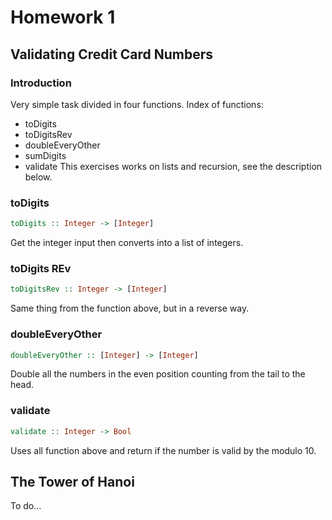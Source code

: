 # Homework 1

## Validating Credit Card Numbers
### Introduction
Very simple task divided in four functions. Index of functions:
- toDigits
- toDigitsRev
- doubleEveryOther
- sumDigits
- validate
This exercises works on lists and recursion, see the description below.
### toDigits
```haskell
toDigits :: Integer -> [Integer]
```
Get the integer input then converts into a list of integers.
### toDigits REv
```haskell
toDigitsRev :: Integer -> [Integer]
```
Same thing from the function above, but in a reverse way.
### doubleEveryOther
```haskell
doubleEveryOther :: [Integer] -> [Integer]
```
Double all the numbers in the even position counting from the tail to the head.
### validate
```haskell
validate :: Integer -> Bool
```
Uses all function above and return if the number is valid by the modulo 10.
## The Tower of Hanoi
To do... 
